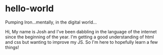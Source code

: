 # hello-world
Pumping Iron...mentally, in the digital world...

Hi,
My name is Josh and I've been dabbling in the language of the internet since the beginning of the year. I'm getting a good understanding of html and css but wanting to improve my JS. So I'm here to hopefully learn a few things! 
